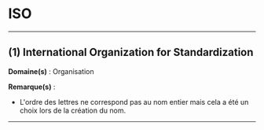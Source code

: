 # ISO

--------------------

## (1) International Organization for Standardization

**Domaine(s)** : Organisation

**Remarque(s)** :

+ L'ordre des lettres ne correspond pas au nom entier mais cela a été un choix lors de la création du nom.

--------------------